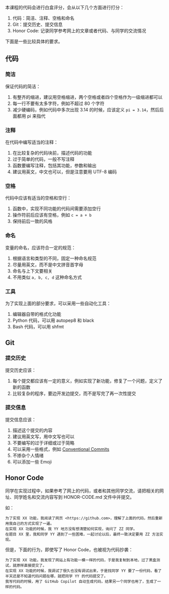 本课程的代码会进行白盒评分，会从以下几个方面进行打分：

1. 代码：简洁、注释、空格和命名
2. Git：提交历史、提交信息
3. Honor Code: 记录同学参考网上的文章或者代码、与同学的交流情况

下面是一些比较具体的要求。

## 代码

### 简洁

保证代码的简洁：

1. 有整齐的缩进，建议用空格缩进，两个空格或者四个空格作为一级缩进都可以
2. 每一行不要有太多字符，例如不超过 80 个字符
3. 减少硬编码，例如代码中多次出现 3.14 的时候，应该定义 `pi = 3.14`，然后后面都用 pi 来指代

### 注释

在代码中编写适当的注释：

1. 在比较复杂的代码块前，描述代码的功能
2. 过于简单的代码，一般不写注释
3. 函数要编写注释，包括其功能，参数和输出
4. 建议用英文，中文也可以，但是注意要用 UTF-8 编码

### 空格

代码中应该有适当的空格和空行：

1. 函数中，实现不同功能的代码间需要添加空行
2. 操作符前后应该有空格，例如 `c = a + b`
3. 保持前后一致的风格

### 命名

变量的命名，应该符合一定的规范：

1. 根据语言和类型的不同，固定一种命名规范
2. 尽量用英文，而不是中文拼音首字母
3. 命名与上下文要相关
4. 不用类似 `a, b, c, d` 这种命名方式

### 工具

为了实现上面的部分要求，可以采用一些自动化工具：

1. 编辑器自带的格式化功能
2. Python 代码，可以用 autopep8 和 black
3. Bash 代码，可以用 shfmt

## Git

### 提交历史

提交历史应该：

1. 每个提交都应该有一定的意义，例如实现了新功能，修复了一个问题，定义了新的函数
2. 比较复杂的程序，要边开发边提交，而不是写完了再一次性提交

### 提交信息

提交信息应该：

1. 描述这个提交的内容
2. 建议用英文写，用中文写也可以
3. 不要编写的过于详细或过于简略
4. 可以采用一些格式，例如 [Conventional Commits](https://www.conventionalcommits.org/en/v1.0.0/#examples)
5. 不掺杂个人情绪
6. 可以添加一些 Emoji

## Honor Code

同学在实现过程中，如果参考了网上的代码，或者和其他同学交流，请把相关的网址、同学姓名和交流内容写到 HONOR-CODE.md 文件中并提交。

如：

```
为了实现 XX 功能，我阅读了网页 <https://github.com>，理解了上面的代码，然后重新用我自己的方式实现了一遍。
在实现 XX 功能的时候，我 YY 地方没有想清楚如何实现，询问了 ZZ 同学。
在题目 XX 里，我和同学 YY 遇到了一些困难，一起讨论以后，最终一致决定要用 ZZ 方法实现。
```

但是，下面的行为，即使写了 Honor Code，也被视为代码抄袭：

```
为了实现 XX 功能，我发现了网站上有功能一模一样的代码，于是我复制到本地，过了黑盒测试，就原样直接提交了。
在实现 XX 功能的时候，我调试了很久也没有调试出来，于是找同学 YY 要了一份代码，看了半天还是不知道代码问题在哪，就把同学 YY 的代码提交了。
我写代码的时候，用了 GitHub Copilot 自动生成代码，结果另一个同学也用了，生成了一样的代码。
```